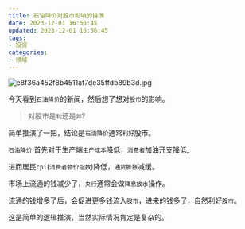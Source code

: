 ```yaml
---
title: 石油降价对股市影响的推演
date: 2023-12-01 16:56:45
updated: 2023-12-01 16:56:45
tags:
- 投资
categories:
- 领域
---
```


![e8f36a452f8b4511af7de35ffdb89b3d.jpg](https://s2.loli.net/2023/12/01/E8fMtoF5sPUkcyj.jpg)

今天看到`石油降价`的新闻，然后想了想对`股市`的影响。

> 对股市是`利`还是`弊`?

简单推演了一把，结论是`石油降价`通常`利好`股市。

`石油降价` 首先对于生产端`生产成本`降低，`消费者`加油开支降低,

进而居民`cpi`(`消费者物价指数`)降低，`通货膨胀`减缓。

市场上流通的钱减少了，`央行`通常会做`降息放水`操作。

流通的钱增多了后，会促进更多钱流入`股市`，进来的钱多了，自然利好`股市`。

这是简单的逻辑推演，当然实际情况肯定是复杂的。
